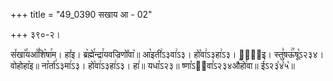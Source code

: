 +++
title = "49_0390 सखाय आ - 02"

+++
३९०-२।

स꣤खा꣥꣯यआ꣤꣯शि꣥षा꣯म। हा꣤इ। ब्र꣥ह्मे꣯न्द्रा꣯यवज्रिणो꣤वा꣥॥ आ꣡इती꣢ऽ३वा꣢ऽ३। हो꣡वा꣢ऽ३हा꣢ऽ३। हा꣢᳐इ। स्तु꣣षऊ꣢꣯षू꣡ऽ२३४। वोहोहा꣥इ॥ ना꣡र्ता꣢ऽ३मा꣢ऽ३। हो꣡वा꣢ऽ३हा꣢ऽ३। हा꣢॥ यधा꣡ऽ२३॥ ष्णा꣡ऽ२᳐वा꣣ऽ२३४औ꣥꣯हो꣯वा॥ ई꣣ऽ२३꣡४꣡५꣡॥